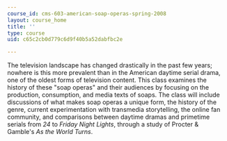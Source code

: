 ```yaml
---
course_id: cms-603-american-soap-operas-spring-2008
layout: course_home
title: ''
type: course
uid: c65c2cb0d779c6d9f40b5a52dabfbc2e

---
```

The television landscape has changed drastically in the past few years; nowhere is this more prevalent than in the American daytime serial drama, one of the oldest forms of television content. This class examines the history of these "soap operas" and their audiences by focusing on the production, consumption, and media texts of soaps. The class will include discussions of what makes soap operas a unique form, the history of the genre, current experimentation with transmedia storytelling, the online fan community, and comparisons between daytime dramas and primetime serials from _24_ to _Friday Night Lights_, through a study of Procter & Gamble's _As the World Turns_.
